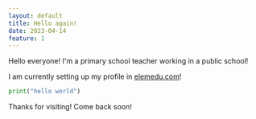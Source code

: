```yaml
---
layout: default
title: Hello again!
date: 2023-04-14
feature: 1
---
```


Hello everyone!
I'm a primary school teacher working in a public school!

I am currently setting up my profile in [elemedu.com](https://elemedu.com/)!

```python
print("hello world")
```
Thanks for visiting! Come back soon!